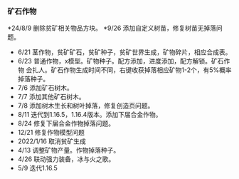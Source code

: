 ### 矿石作物
*24/8/9 删除贫矿相关物品方块。
*9/26 添加自定义树苗，修复树苗无掉落问题。

* 6/21 茎作物，贫矿矿石，贫矿种子，贫矿世界生成，矿物碎片，相应合成表。
* 6/23 普通作物，x模型。矿物种子。配方添加，进度添加，配方解锁。矿石作物
     会扎人。矿石作物生成时间不同，右键收获掉落相应矿物1-2个，有5%概率
     掉落种子。
* 7/6 添加矿石树木。
* 7/7 添加其他矿石树木。
* 7/8 添加树木生长和树叶掉落，修复创造页问题。
* 8/11 迭代到1.16.5，1.16.4版本。添加下届合金作物。
* 8/24 修复下届合金作物掉落问题。
* 12/21 修复作物模型问题
* 2022/1/16 取消贫矿生成
* 4/13 调整矿物产量。作物掉落种子。
* 4/26 联动强力装备，冰与火之歌。
* 5/9 迭代1.16.5